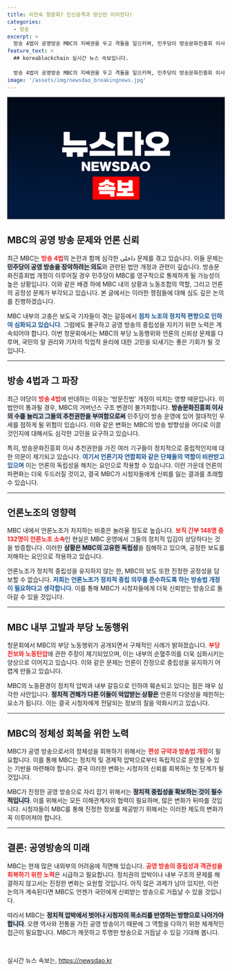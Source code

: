 ```yaml
---
title: 이진숙 청문회? 인신공격과 망신만 이어진다!
categories:
  - 방송
excerpt: >
  방송 4법이 공영방송 MBC의 지배권을 두고 격돌을 일으키며, 민주당이 방송문화진흥회 이사진을 영구 장악할 우려가 제기된다. 내부의 편향된 보도 실태와 전직 기자들의 극심한 불만이 드러나며, 이를 통해 공정 방송의 필요성이 더욱 부각되고 있다.
feature_text: >
  ## koreablockchain 실시간 뉴스 속보입니다.

  방송 4법이 공영방송 MBC의 지배권을 두고 격돌을 일으키며, 민주당이 방송문화진흥회 이사진을 영구 장악할 우려가 제기된다. 내부의 편향된 보도 실태와 전직 기자들의 극심한 불만이 드러나며, 이를 통해 공정 방송의 필요성이 더욱 부각되고 있다.
image: '/assets/img/newsdao_breakingnews.jpg'
---
```


<p><img src="/assets/img/newsdao_breakingnews.jpg" alt="koreablockchain 속보" /></p>

<h2 data-ke-size="size26">MBC의 공영 방송 문제와 언론 신뢰</h2>

<p data-ke-size="size16">최근 MBC는 <b><span style="color: #ee2323;">방송 4법</span></b>의 논란과 함께 심각한 داخلی 문제를 겪고 있습니다. 이들 문제는 <b><span style="background-color: #21538527;">민주당이 공영 방송을 장악하려는 의도</span></b>와 관련된 법안 개정과 관련이 깊습니다. 방송문화진흥회법 개정이 이루어질 경우 민주당이 MBC를 영구적으로 통제하게 될 가능성이 높은 상황입니다. 이와 같은 배경 하에 MBC 내의 상황과 노동조합의 역할, 그리고 언론의 공정성 문제가 부각되고 있습니다. 본 글에서는 이러한 쟁점들에 대해 심도 깊은 논의를 진행하겠습니다.</p>

<p data-ke-size="size16">MBC 내부의 고충은 보도국 기자들이 겪는 갈등에서 <b><span style="color: #1a5490;">점차 노조의 정치적 편향으로 인하여 심화되고 있습니다</span></b>. 그럼에도 불구하고 공영 방송의 중립성을 지키기 위한 노력은 계속되어야 합니다. 이번 청문회에서는 MBC의 부당 노동행위와 언론의 신뢰성 문제를 다루며, 국민의 알 권리와 기자의 직업적 윤리에 대한 고민을 되새기는 좋은 기회가 될 것입니다.</p>

<hr />

<h2 data-ke-size="size26">방송 4법과 그 파장</h2>

<p data-ke-size="size16">최근 야당이 <b><span style="color: #ee2323;">방송 4법</span></b>에 반대하는 이유는 '방문진법' 개정이 미치는 영향 때문입니다. 이 법안이 통과될 경우, MBC의 거버넌스 구조 변경이 불가피합니다. <b><span style="background-color: #21538527;">방송문화진흥회 이사의 수를 늘리고 그들의 추천권한을 부여함으로써</span></b> 민주당이 방송 운영에 있어 절대적인 우세를 점하게 될 위험이 있습니다. 이와 같은 변화는 MBC의 방송 방향성을 어디로 이끌 것인지에 대해서도 심각한 고민을 요구하고 있습니다.</p>

<p data-ke-size="size16">특히, 방송문화진흥회 이사 추천권한을 가진 여러 기구들이 정치적으로 중립적인지에 대한 의문이 제기되고 있습니다. <b><span style="color: #1a5490;">여기서 언론기자 연합회와 같은 단체들의 역할이 비판받고 있으며</span></b> 이는 언론의 독립성을 해치는 요인으로 작용할 수 있습니다. 이런 가운데 언론의 파편화는 더욱 두드러질 것이고, 결국 MBC가 시청자들에게 신뢰를 잃는 결과를 초래할 수 있습니다.</p>

<hr />

<h2 data-ke-size="size26">언론노조의 영향력</h2>

<p data-ke-size="size16">MBC 내에서 언론노조가 차지하는 비중은 놀라울 정도로 높습니다. <b><span style="color: #ee2323;">보직 간부 148명 중 132명이 언론노조 소속</span></b>인 현실은 MBC 운영에서 그들의 정치적 입김이 상당하다는 것을 방증합니다. 이러한 <b><span style="background-color: #21538527;">상황은 MBC의 고유한 독립성</span></b>을 침해하고 있으며, 공정한 보도를 저해하는 요인으로 작용하고 있습니다.</p>

<p data-ke-size="size16">언론노조가 정치적 중립성을 유지하지 않는 한, MBC의 보도 또한 진정한 공정성을 담보할 수 없습니다. <b><span style="color: #1a5490;">저희는 언론노조가 정치적 중립 의무를 준수하도록 하는 방송법 개정이 필요하다고 생각합니다</span></b>. 이를 통해 MBC가 시청자들에게 더욱 신뢰받는 방송으로 돌아갈 수 있을 것입니다.</p>

<hr />

<h2 data-ke-size="size26">MBC 내부 고발과 부당 노동행위</h2>

<p data-ke-size="size16">청문회에서 MBC의 부당 노동행위가 공개되면서 구체적인 사례가 밝혀졌습니다. <b><span style="color: #ee2323;">부당 전보와 노동탄압</span></b>에 관한 주장이 제기되었으며, 이는 내부의 순혈주의를 더욱 심화시키는 양상으로 이어지고 있습니다. 이와 같은 문제는 언론이 진정으로 중립성을 유지하기 어렵게 만들고 있습니다.</p>

<p data-ke-size="size16">MBC의 노동환경이 정치적 압박과 내부 갈등으로 인하여 훼손되고 있다는 점은 매우 심각한 사안입니다. <b><span style="background-color: #21538527;">정치적 견해가 다른 이들이 억압받는 상황은</span></b> 언론의 다양성을 제한하는 요소가 됩니다. 이는 결국 시청자에게 전달되는 정보의 질을 악화시키고 있습니다.</p>

<hr />

<h2 data-ke-size="size26">MBC의 정체성 회복을 위한 노력</h2>

<p data-ke-size="size16">MBC가 공영 방송으로서의 정체성을 회복하기 위해서는 <b><span style="color: #ee2323;">편성 규약과 방송법 개정</span></b>이 필요합니다. 이를 통해 MBC는 정치적 및 경제적 압박으로부터 독립적으로 운영될 수 있는 기반을 마련해야 합니다. 결국 이러한 변화는 시청자의 신뢰를 회복하는 첫 단계가 될 것입니다.</p>

<p data-ke-size="size16">MBC가 진정한 공영 방송으로 자리 잡기 위해서는 <b><span style="background-color: #21538527;">정치적 중립성을 확보하는 것이 필수적입니다</span></b>. 이를 위해서는 모든 이해관계자의 협력이 필요하며, 많은 변화가 뒤따를 것입니다. 시청자들이 MBC를 통해 진정한 정보를 제공받기 위해서는 이러한 제도의 변화가 꼭 이루어져야 합니다.</p>

<hr />

<h2 data-ke-size="size26">결론: 공영방송의 미래</h2>

<p data-ke-size="size16">MBC는 현재 많은 내외부의 어려움에 직면해 있습니다. <b><span style="color: #ee2323;">공영 방송의 중립성과 객관성을 회복하기 위한 노력</span></b>은 시급하고 필요합니다. 정치권의 압박이나 내부 구조의 문제를 해결하지 않고서는 진정한 변화는 요원할 것입니다. 아직 많은 과제가 남아 있지만, 이런 논의가 계속된다면 MBC도 언젠가 국민에게 신뢰받는 방송으로 거듭날 수 있을 것입니다.</p>

<p data-ke-size="size16">따라서 MBC는 <b><span style="background-color: #21538527;">정치적 압박에서 벗어나 시청자의 목소리를 반영하는 방향으로 나아가야 합니다</span></b>. 오랜 역사와 전통을 가진 공영 방송이기 때문에 그 역할을 다하기 위한 체계적인 접근이 필요합니다. MBC가 깨끗하고 투명한 방송으로 거듭날 수 있길 기대해 봅니다.</p>

<p data-ke-size="size16">&nbsp;</p>
실시간 뉴스 속보는, <a href="https://newsdao.kr" rel="dofollow">https://newsdao.kr</a>


